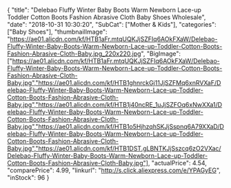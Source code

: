 {
	"title": "Delebao Fluffy Winter Baby Boots Warm Newborn Lace-up Toddler Cotton Boots Fashion Abrasive Cloth Baby Shoes Wholesale",
	"date": "2018-10-31 10:30:20",
	"SubCat": ["Mother & Kids"],
	"categories": ["Baby Shoes"],
	"thumbnailImage": "https://ae01.alicdn.com/kf/HTB1aFr.mtqUQKJjSZFIq6AOkFXaW/Delebao-Fluffy-Winter-Baby-Boots-Warm-Newborn-Lace-up-Toddler-Cotton-Boots-Fashion-Abrasive-Cloth-Baby.jpg_220x220.jpg",
	"BigImage": ["https://ae01.alicdn.com/kf/HTB1aFr.mtqUQKJjSZFIq6AOkFXaW/Delebao-Fluffy-Winter-Baby-Boots-Warm-Newborn-Lace-up-Toddler-Cotton-Boots-Fashion-Abrasive-Cloth-Baby.jpg","https://ae01.alicdn.com/kf/HTB1ghnrckGj11JjSZFMq6xnRVXaF/Delebao-Fluffy-Winter-Baby-Boots-Warm-Newborn-Lace-up-Toddler-Cotton-Boots-Fashion-Abrasive-Cloth-Baby.jpg","https://ae01.alicdn.com/kf/HTB1j40ncRE_1uJjSZFOq6xNwXXa1/Delebao-Fluffy-Winter-Baby-Boots-Warm-Newborn-Lace-up-Toddler-Cotton-Boots-Fashion-Abrasive-Cloth-Baby.jpg","https://ae01.alicdn.com/kf/HTB1o5HjhzqhSKJjSspnq6A79XXaD/Delebao-Fluffy-Winter-Baby-Boots-Warm-Newborn-Lace-up-Toddler-Cotton-Boots-Fashion-Abrasive-Cloth-Baby.jpg","https://ae01.alicdn.com/kf/HTB1DST.gLBNTKJjSszcq6zO2VXac/Delebao-Fluffy-Winter-Baby-Boots-Warm-Newborn-Lace-up-Toddler-Cotton-Boots-Fashion-Abrasive-Cloth-Baby.jpg"],
	"actualPrice": 4.54,
	"comparePrice": 4.99,
	"linkurl": "http://s.click.aliexpress.com/e/YPAGyEG",
	"inStock": 96
}
